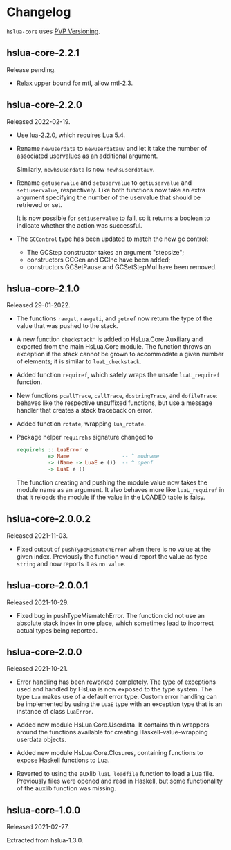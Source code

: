 # Changelog

`hslua-core` uses [PVP Versioning][].

## hslua-core-2.2.1

Release pending.

-   Relax upper bound for mtl, allow mtl-2.3.

## hslua-core-2.2.0

Released 2022-02-19.

-    Use lua-2.2.0, which requires Lua 5.4.

-    Rename `newuserdata` to `newuserdatauv` and let it take the
     number of associated uservalues as an additional argument.

     Similarly, `newhsuserdata` is now `newhsuserdatauv`.

-    Rename `getuservalue` and `setuservalue` to `getiuservalue`
     and `setiuservalue`, respectively. Like both functions now
     take an extra argument specifying the number of the uservalue
     that should be retrieved or set.

     It is now possible for `setiuservalue` to fail, so it returns
     a boolean to indicate whether the action was successful.

-    The `GCControl` type has been updated to match the new gc
     control:

     -   The GCStep constructor takes an argument "stepsize";
     -   constructors GCGen and GCInc have been added;
     -   constructors GCSetPause and GCSetStepMul have been removed.

## hslua-core-2.1.0

Released 29-01-2022.

-   The functions `rawget`, `rawgeti`, and `getref` now return the
    type of the value that was pushed to the stack.

-   A new function `checkstack'` is added to HsLua.Core.Auxiliary
    and exported from the main HsLua.Core module. The function
    throws an exception if the stack cannot be grown to
    accommodate a given number of elements; it is similar to
    `luaL_checkstack`.

-   Added function `requiref`, which safely wraps the unsafe
    `luaL_requiref` function.

-   New functions `pcallTrace`, `callTrace`, `dostringTrace`, and
    `dofileTrace`: behaves like the respective unsuffixed
    functions, but use a message handler that creates a stack
    traceback on error.

-   Added function `rotate`, wrapping `lua_rotate`.

-   Package helper `requirehs` signature changed to

    ``` haskell
    requirehs :: LuaError e
              => Name                 -- ^ modname
              -> (Name -> LuaE e ())  -- ^ openf
              -> LuaE e ()
    ```

    The function creating and pushing the module value now takes
    the module name as an argument. It also behaves more like
    `luaL_requiref` in that it reloads the module if the value in
    the LOADED table is falsy.

## hslua-core-2.0.0.2

Released 2021-11-03.

-   Fixed output of `pushTypeMismatchError` when there is no value
    at the given index. Previously the function would report the
    value as type `string` and now reports it as `no value`.

## hslua-core-2.0.0.1

Released 2021-10-29.

-   Fixed bug in pushTypeMismatchError. The function did not use
    an absolute stack index in one place, which sometimes lead to
    incorrect actual types being reported.

## hslua-core-2.0.0

Released 2021-10-21.

-   Error handling has been reworked completely. The type of
    exceptions used and handled by HsLua is now exposed to the
    type system. The type `Lua` makes use of a default error type.
    Custom error handling can be implemented by using the `LuaE`
    type with an exception type that is an instance of class
    `LuaError`.

-   Added new module HsLua.Core.Userdata. It contains thin
    wrappers around the functions available for creating
    Haskell-value-wrapping userdata objects.

-   Added new module HsLua.Core.Closures, containing functions to
    expose Haskell functions to Lua.

-   Reverted to using the auxlib `luaL_loadfile` function to load
    a Lua file. Previously files were opened and read in Haskell,
    but some functionality of the auxlib function was missing.

## hslua-core-1.0.0

Released 2021-02-27.

Extracted from hslua-1.3.0.

  [PVP Versioning]: https://pvp.haskell.org
